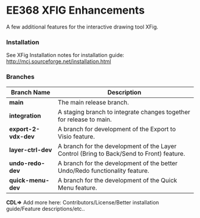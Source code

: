 # EE368 XFIG Enhancements

A few additional features for the interactive drawing tool XFig.

### Installation

See XFig Installation notes for installation guide: http://mcj.sourceforge.net/installation.html

### Branches

| Branch Name                 | Description                                                                              |
|-----------------------------|------------------------------------------------------------------------------------------|
| **main**                    | The main release branch.                                                                 |
| **integration**             | A staging branch to integrate changes together for release to main.                      |
| **export-2-vdx-dev**        | A branch for development of the Export to Visio feature.                                 |
| **layer-ctrl-dev**          | A branch for the development of the Layer Control (Bring to Back/Send to Front) feature. |
| **undo-redo-dev**           | A branch for the development of the better Undo/Redo functionality feature.              |
| **quick-menu-dev**          | A branch for the development of the Quick Menu feature.                                  |


**CDL=>** Add more here: Contributors/License/Better installation guide/Feature descriptions/etc..
